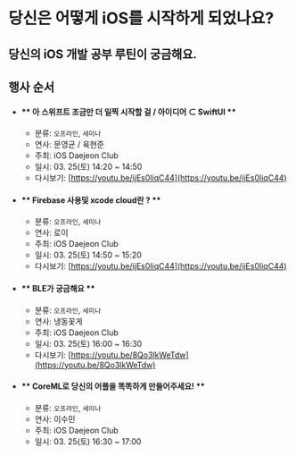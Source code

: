 # 당신은 어떻게 iOS를 시작하게 되었나요?

## 당신의 iOS 개발 공부 루틴이 궁금해요.

## 행사 순서

- #### ** 아 스위프트 조금만 더 일찍 시작할 걸 / 아이디어 ⊂ SwiftUI **

  - 분류: `오프라인`, `세미나`
  - 연사: 문영균 / 육현준
  - 주최: iOS Daejeon Club
  - 일시: 03. 25(토) 14:20 ~ 14:50
  - 다시보기: [https://youtu.be/ijEs0IiqC44](https://youtu.be/ijEs0IiqC44)

- #### ** Firebase 사용및 xcode cloud란 ? **

  - 분류: `오프라인`, `세미나`
  - 연사: 로이
  - 주최: iOS Daejeon Club
  - 일시: 03. 25(토) 14:50 ~ 15:20
  - 다시보기: [https://youtu.be/ijEs0IiqC44](https://youtu.be/ijEs0IiqC44)

- #### ** BLE가 궁금해요 **

  - 분류: `오프라인`, `세미나`
  - 연사: 냉동꽃게
  - 주최: iOS Daejeon Club
  - 일시: 03. 25(토) 16:00 ~ 16:30
  - 다시보기: [https://youtu.be/8Qo3lkWeTdw](https://youtu.be/8Qo3lkWeTdw)

- #### ** CoreML로 당신의 어플을 똑똑하게 만들어주세요! **

  - 분류: `오프라인`, `세미나`
  - 연사: 이수민
  - 주최: iOS Daejeon Club
  - 일시: 03. 25(토) 16:30 ~ 17:00
